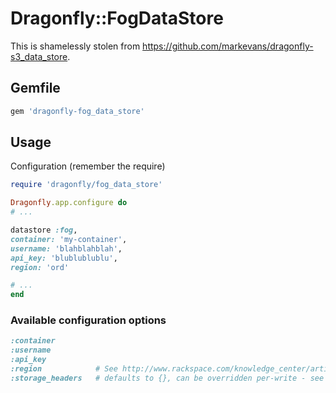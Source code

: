 # Dragonfly::FogDataStore

  This is shamelessly stolen from
  https://github.com/markevans/dragonfly-s3_data_store.

## Gemfile

  ```ruby
gem 'dragonfly-fog_data_store'
  ```

## Usage

  Configuration (remember the require)

  ```ruby
require 'dragonfly/fog_data_store'

Dragonfly.app.configure do
# ...

datastore :fog,
  container: 'my-container',
  username: 'blahblahblah',
  api_key: 'blublublublu',
  region: 'ord'

# ...
end
  ```

### Available configuration options

  ```ruby
:container
:username
:api_key
:region            # See http://www.rackspace.com/knowledge_center/article/about-regions for options
:storage_headers   # defaults to {}, can be overridden per-write - see below
  ```

